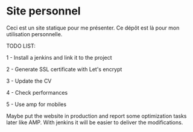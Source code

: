 # Site personnel
Ceci est un site statique pour me présenter. Ce dépôt est là pour mon utilisation personnelle.

 TODO LIST:
 
1 - Install a jenkins and link it to the project

2 - Generate SSL certificate with Let's encrypt
 
3 - Update the CV
 
4 - Check performances
 
5 - Use amp for mobiles

Maybe put the website in production and report some optimization tasks later like AMP. With jenkins it will be easier to deliver the modifications.

